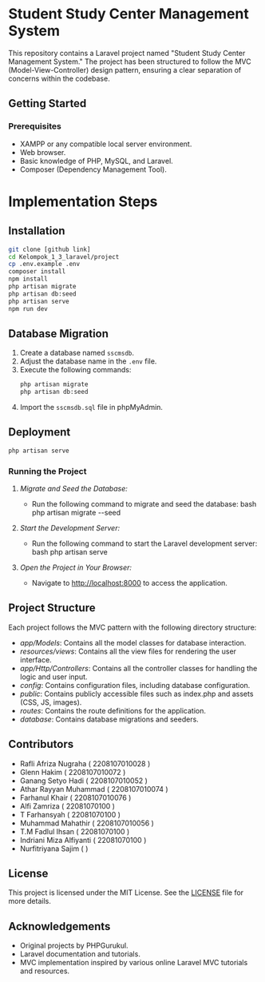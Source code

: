 # Student Study Center Management System

This repository contains a Laravel project named "Student Study Center Management System." The project has been structured to follow the MVC (Model-View-Controller) design pattern, ensuring a clear separation of concerns within the codebase.

## Getting Started

### Prerequisites

- XAMPP or any compatible local server environment.
- Web browser.
- Basic knowledge of PHP, MySQL, and Laravel.
- Composer (Dependency Management Tool).

# Implementation Steps

## Installation
```bash
git clone [github link]
cd Kelompok_1_3_laravel/project
cp .env.example .env
composer install
npm install
php artisan migrate
php artisan db:seed
php artisan serve
npm run dev
```

## Database Migration
1. Create a database named `sscmsdb`.
2. Adjust the database name in the `.env` file.
3. Execute the following commands:
   ```bash
   php artisan migrate
   php artisan db:seed
   ```
4. Import the `sscmsdb.sql` file in phpMyAdmin.

## Deployment
```bash
php artisan serve
```

### Running the Project

1. *Migrate and Seed the Database:*

   - Run the following command to migrate and seed the database:
     bash
     php artisan migrate --seed
     

2. *Start the Development Server:*

   - Run the following command to start the Laravel development server:
     bash
     php artisan serve
     

3. *Open the Project in Your Browser:*

   - Navigate to [http://localhost:8000](http://localhost:8000) to access the application.

## Project Structure

Each project follows the MVC pattern with the following directory structure:

- *app/Models*: Contains all the model classes for database interaction.
- *resources/views*: Contains all the view files for rendering the user interface.
- *app/Http/Controllers*: Contains all the controller classes for handling the logic and user input.
- *config*: Contains configuration files, including database configuration.
- *public*: Contains publicly accessible files such as index.php and assets (CSS, JS, images).
- *routes*: Contains the route definitions for the application.
- *database*: Contains database migrations and seeders.

## Contributors

- Rafli Afriza Nugraha ( 2208107010028 )
- Glenn Hakim ( 2208107010072 )
- Ganang Setyo Hadi ( 2208107010052 )
- Athar Rayyan Muhammad ( 2208107010074 )
- Farhanul Khair ( 2208107010076 )
- Alfi Zamriza ( 22081070100 )
- T Farhansyah ( 22081070100 )
- Muhammad Mahathir ( 2208107010056 )
- T.M Fadlul Ihsan ( 22081070100 )
- Indriani Miza Alfiyanti ( 22081070100 )
- Nurfitriyana Sajim (  )

## License

This project is licensed under the MIT License. See the [LICENSE](LICENSE) file for more details.

## Acknowledgements

- Original projects by PHPGurukul.
- Laravel documentation and tutorials.
- MVC implementation inspired by various online Laravel MVC tutorials and resources.
